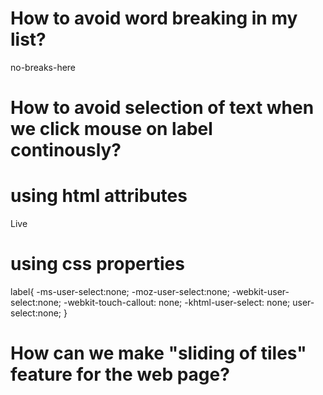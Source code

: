 # How to avoid word breaking in my list?
<span style="white-space: nowrap">no-breaks-here</span>

# How to avoid selection of text when we click mouse on label continously?
# using html attributes
<label for="input" onmousedown="return false" onselectstart="return false">Live</lable>

# using css properties
label{
   -ms-user-select:none;
   -moz-user-select:none;
   -webkit-user-select:none;
   -webkit-touch-callout: none;
   -khtml-user-select: none;
    user-select:none;
}

# How can we make "sliding of tiles" feature for the web page?